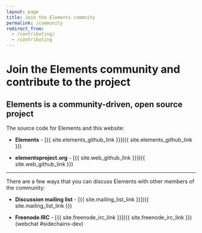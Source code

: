 ```yaml
---
layout: page
title: Join the Elements commnity
permalink: /community
redirect_from:
  - /contributing/
  - /contributing
---
```

# Join the Elements community and contribute to the project

## Elements is a community-driven, open source project
    
The source code for Elements and this website:

* **Elements** - [{{ site.elements_github_link }}]({{ site.elements_github_link }})

* **elementsproject.org** - [{{ site.web_github_link }}]({{ site.web_github_link }})

* * * 

There are a few ways that you can discuss Elements with other members of the community:

* **Discussion mailing list** - [{{ site.mailing_list_link }}]({{ site.mailing_list_link }})

* **Freenode IRC** - [{{ site.freenode_irc_link }}]({{ site.freenode_irc_link }}) (webchat #sidechains-dev)
